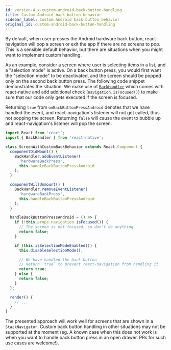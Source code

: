 ```yaml
---
id: version-4.x-custom-android-back-button-handling
title: Custom Android back button behavior
sidebar_label: Custom Android back button behavior
original_id: custom-android-back-button-handling
---
```


By default, when user presses the Android hardware back button, react-navigation will pop a screen or exit the app if there are no screens to pop. This is a sensible default behavior, but there are situations when you might want to implement custom handling.

As an example, consider a screen where user is selecting items in a list, and a "selection mode" is active. On a back button press, you would first want the "selection mode" to be deactivated, and the screen should be popped only on the second back button press. The following code snippet demonstrates the situation. We make use of [`BackHandler`](https://facebook.github.io/react-native/docs/backhandler.html) which comes with react-native and add additional check (`navigation.isFocused()`) to make sure that our code only gets executed if the screen is focused.

Returning `true` from `onBackButtonPressAndroid` denotes that we have handled the event, and react-navigation's listener will not get called, thus not popping the screen. Returning `false` will cause the event to bubble up and react-navigation's listener will pop the screen.

```js
import React from 'react';
import { BackHandler } from 'react-native';

class ScreenWithCustomBackBehavior extends React.Component {
  componentDidMount() {
    BackHandler.addEventListener(
      'hardwareBackPress',
      this.handleBackButtonPressAndroid
    );
  }

  componentWillUnmount() {
    BackHandler.removeEventListener(
      'hardwareBackPress',
      this.handleBackButtonPressAndroid
    );
  }

  handleBackButtonPressAndroid = () => {
    if (!this.props.navigation.isFocused()) {
      // The screen is not focused, so don't do anything
      return false;
    }

    if (this.isSelectionModeEnabled()) {
      this.disableSelectionMode();

      // We have handled the back button
      // Return `true` to prevent react-navigation from handling it
      return true;
    } else {
      return false;
    }
  };

  render() {
    // ...
  }
}
```

The presented approach will work well for screens that are shown in a `StackNavigator`. Custom back button handling in other situations may not be supported at the moment (eg. A known case when this does not work is when you want to handle back button press in an open drawer. PRs for such use cases are welcome!).
